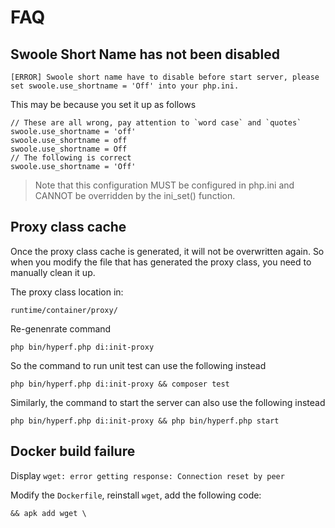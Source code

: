 # FAQ

## Swoole Short Name has not been disabled

```
[ERROR] Swoole short name have to disable before start server, please set swoole.use_shortname = 'Off' into your php.ini.
```

This may be because you set it up as follows

```
// These are all wrong, pay attention to `word case` and `quotes`
swoole.use_shortname = 'off'
swoole.use_shortname = off
swoole.use_shortname = Off
// The following is correct
swoole.use_shortname = 'Off'
```

> Note that this configuration MUST be configured in php.ini and CANNOT be overridden by the ini_set() function.

## Proxy class cache

Once the proxy class cache is generated, it will not be overwritten again. So when you modify the file that has generated the proxy class, you need to manually clean it up.

The proxy class location in:
```
runtime/container/proxy/
```

Re-genenrate command
```
php bin/hyperf.php di:init-proxy
```

So the command to run unit test can use the following instead
```
php bin/hyperf.php di:init-proxy && composer test
```

Similarly, the command to start the server can also use the following instead
```
php bin/hyperf.php di:init-proxy && php bin/hyperf.php start
```

## Docker build failure

Display `wget: error getting response: Connection reset by peer`

Modify the `Dockerfile`, reinstall `wget`, add the following code:

```
&& apk add wget \
```